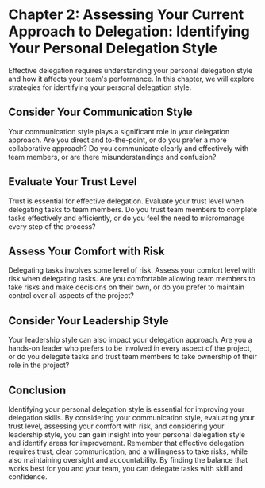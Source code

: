 Chapter 2: Assessing Your Current Approach to Delegation: Identifying Your Personal Delegation Style
====================================================================================================

Effective delegation requires understanding your personal delegation style and how it affects your team's performance. In this chapter, we will explore strategies for identifying your personal delegation style.

Consider Your Communication Style
---------------------------------

Your communication style plays a significant role in your delegation approach. Are you direct and to-the-point, or do you prefer a more collaborative approach? Do you communicate clearly and effectively with team members, or are there misunderstandings and confusion?

Evaluate Your Trust Level
-------------------------

Trust is essential for effective delegation. Evaluate your trust level when delegating tasks to team members. Do you trust team members to complete tasks effectively and efficiently, or do you feel the need to micromanage every step of the process?

Assess Your Comfort with Risk
-----------------------------

Delegating tasks involves some level of risk. Assess your comfort level with risk when delegating tasks. Are you comfortable allowing team members to take risks and make decisions on their own, or do you prefer to maintain control over all aspects of the project?

Consider Your Leadership Style
------------------------------

Your leadership style can also impact your delegation approach. Are you a hands-on leader who prefers to be involved in every aspect of the project, or do you delegate tasks and trust team members to take ownership of their role in the project?

Conclusion
----------

Identifying your personal delegation style is essential for improving your delegation skills. By considering your communication style, evaluating your trust level, assessing your comfort with risk, and considering your leadership style, you can gain insight into your personal delegation style and identify areas for improvement. Remember that effective delegation requires trust, clear communication, and a willingness to take risks, while also maintaining oversight and accountability. By finding the balance that works best for you and your team, you can delegate tasks with skill and confidence.
